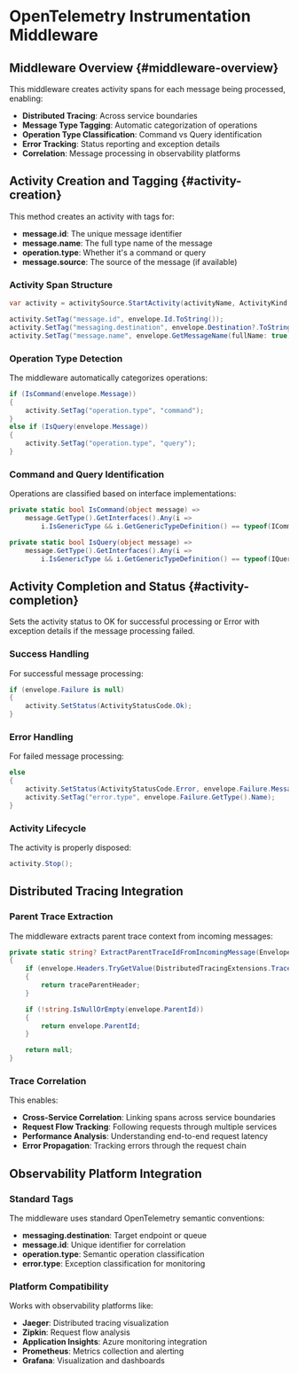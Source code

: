 # OpenTelemetry Instrumentation Middleware

## Middleware Overview {#middleware-overview}

This middleware creates activity spans for each message being processed, enabling:

- **Distributed Tracing**: Across service boundaries
- **Message Type Tagging**: Automatic categorization of operations
- **Operation Type Classification**: Command vs Query identification
- **Error Tracking**: Status reporting and exception details
- **Correlation**: Message processing in observability platforms

## Activity Creation and Tagging {#activity-creation}

This method creates an activity with tags for:

- **message.id**: The unique message identifier
- **message.name**: The full type name of the message  
- **operation.type**: Whether it's a command or query
- **message.source**: The source of the message (if available)

### Activity Span Structure

```csharp
var activity = activitySource.StartActivity(activityName, ActivityKind.Consumer, parentId: parentTraceId);

activity.SetTag("message.id", envelope.Id.ToString());
activity.SetTag("messaging.destination", envelope.Destination?.ToString() ?? "unknown");
activity.SetTag("message.name", envelope.GetMessageName(fullName: true));
```

### Operation Type Detection

The middleware automatically categorizes operations:

```csharp
if (IsCommand(envelope.Message))
{
    activity.SetTag("operation.type", "command");
}
else if (IsQuery(envelope.Message))
{
    activity.SetTag("operation.type", "query");
}
```

### Command and Query Identification

Operations are classified based on interface implementations:

```csharp
private static bool IsCommand(object message) =>
    message.GetType().GetInterfaces().Any(i => 
        i.IsGenericType && i.GetGenericTypeDefinition() == typeof(ICommand<>));

private static bool IsQuery(object message) =>
    message.GetType().GetInterfaces().Any(i => 
        i.IsGenericType && i.GetGenericTypeDefinition() == typeof(IQuery<>));
```

## Activity Completion and Status {#activity-completion}

Sets the activity status to OK for successful processing or Error with exception details if the message processing failed.

### Success Handling

For successful message processing:

```csharp
if (envelope.Failure is null)
{
    activity.SetStatus(ActivityStatusCode.Ok);
}
```

### Error Handling

For failed message processing:

```csharp
else
{
    activity.SetStatus(ActivityStatusCode.Error, envelope.Failure.Message);
    activity.SetTag("error.type", envelope.Failure.GetType().Name);
}
```

### Activity Lifecycle

The activity is properly disposed:

```csharp
activity.Stop();
```

## Distributed Tracing Integration

### Parent Trace Extraction

The middleware extracts parent trace context from incoming messages:

```csharp
private static string? ExtractParentTraceIdFromIncomingMessage(Envelope envelope)
{
    if (envelope.Headers.TryGetValue(DistributedTracingExtensions.TraceParentAttribute.Name, out var traceParentHeader))
    {
        return traceParentHeader;
    }

    if (!string.IsNullOrEmpty(envelope.ParentId))
    {
        return envelope.ParentId;
    }

    return null;
}
```

### Trace Correlation

This enables:

- **Cross-Service Correlation**: Linking spans across service boundaries
- **Request Flow Tracking**: Following requests through multiple services
- **Performance Analysis**: Understanding end-to-end request latency
- **Error Propagation**: Tracking errors through the request chain

## Observability Platform Integration

### Standard Tags

The middleware uses standard OpenTelemetry semantic conventions:

- **messaging.destination**: Target endpoint or queue
- **message.id**: Unique identifier for correlation
- **operation.type**: Semantic operation classification
- **error.type**: Exception classification for monitoring

### Platform Compatibility

Works with observability platforms like:

- **Jaeger**: Distributed tracing visualization
- **Zipkin**: Request flow analysis
- **Application Insights**: Azure monitoring integration
- **Prometheus**: Metrics collection and alerting
- **Grafana**: Visualization and dashboards